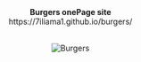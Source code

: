 <div align="center">
<b>Burgers onePage site</b>
  <br>
 https://7iliama1.github.io/burgers/
</div>
<br>
<div align="center">
  
![Burgers](https://github.com/7iliama1/burgers/assets/106347442/70375205-4bf5-464c-b563-ff45dd29feac)
</div>
